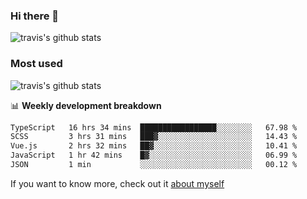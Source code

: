 ### Hi there 👋

<!--
**HondryTravis/HondryTravis** is a ✨ _special_ ✨ repository because its `README.md` (this file) appears on your GitHub profile.

Here are some ideas to get you started:

- 🔭 I’m currently working on ...
- 🌱 I’m currently learning ...
- 👯 I’m looking to collaborate on ...
- 🤔 I’m looking for help with ...
- 💬 Ask me about ...
- 📫 How to reach me: ...
- 😄 Pronouns: ...
- ⚡ Fun fact: ...
-->

![travis's github stats](https://github-readme-stats.vercel.app/api?username=HondryTravis&hide=stars)
### Most used
![travis's github stats](https://github-readme-stats.anuraghazra1.vercel.app/api/top-langs/?username=HondryTravis&layout=compact&hide_title=true)

📊 **Weekly development breakdown**

<!--START_SECTION:waka-->

```txt
TypeScript   16 hrs 34 mins  █████████████████░░░░░░░░   67.98 %
SCSS         3 hrs 31 mins   ███▓░░░░░░░░░░░░░░░░░░░░░   14.43 %
Vue.js       2 hrs 32 mins   ██▓░░░░░░░░░░░░░░░░░░░░░░   10.41 %
JavaScript   1 hr 42 mins    █▓░░░░░░░░░░░░░░░░░░░░░░░   06.99 %
JSON         1 min           ░░░░░░░░░░░░░░░░░░░░░░░░░   00.12 %
```

<!--END_SECTION:waka-->

If you want to know more, check out it [about myself](https://hondrytravis.github.io/)
